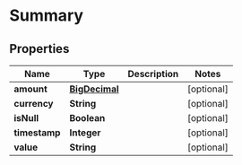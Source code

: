 # Summary

## Properties

Name | Type | Description | Notes
------------ | ------------- | ------------- | -------------
**amount** | [**BigDecimal**](BigDecimal.md) |  |  [optional]
**currency** | **String** |  |  [optional]
**isNull** | **Boolean** |  |  [optional]
**timestamp** | **Integer** |  |  [optional]
**value** | **String** |  |  [optional]



